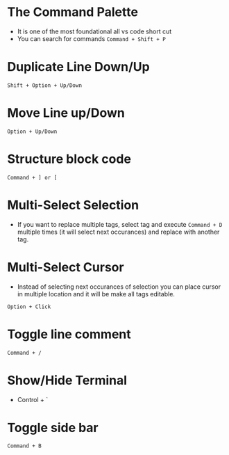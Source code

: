 # The Command Palette

- It is one of the most foundational all vs code short cut
- You can search for commands
  `Command + Shift + P`

# Duplicate Line Down/Up

`Shift + Option + Up/Down`

# Move Line up/Down

`Option + Up/Down`

# Structure block code

`Command + ] or [`

# Multi-Select Selection

- If you want to replace multiple tags, select tag and execute `Command + D` multiple times (it will select next occurances) and replace with another tag.

# Multi-Select Cursor

- Instead of selecting next occurances of selection you can place cursor in multiple location and it will be make all tags editable.

`Option + Click`

# Toggle line comment

`Command + /`

# Show/Hide Terminal

- Control + `

# Toggle side bar

`Command + B`
